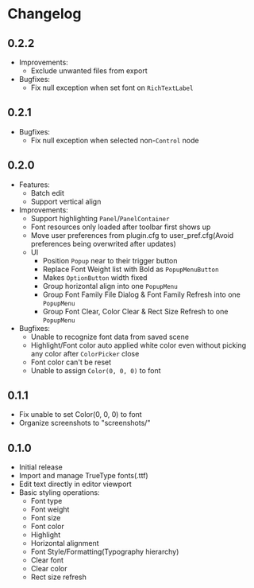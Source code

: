 # Changelog

## 0.2.2

- Improvements:
  - Exclude unwanted files from export
- Bugfixes:
  - Fix null exception when set font on `RichTextLabel`

## 0.2.1

- Bugfixes:
  - Fix null exception when selected non-`Control` node

## 0.2.0

- Features:
  - Batch edit
  - Support vertical align
- Improvements:
  - Support highlighting `Panel`/`PanelContainer`
  - Font resources only loaded after toolbar first shows up
  - Move user preferences from plugin.cfg to user_pref.cfg(Avoid preferences being overwrited after updates)
  - UI
    - Position `Popup` near to their trigger button
    - Replace Font Weight list with Bold as `PopupMenuButton`
    - Makes `OptionButton` width fixed
    - Group horizontal align into one `PopupMenu`
    - Group Font Family File Dialog & Font Family Refresh into one `PopupMenu`
    - Group Font Clear, Color Clear & Rect Size Refresh to one `PopupMenu`
- Bugfixes:
  - Unable to recognize font data from saved scene
  - Highlight/Font color auto applied white color even without picking any color after `ColorPicker` close
  - Font color can't be reset
  - Unable to assign `Color(0, 0, 0)` to font

## 0.1.1

- Fix unable to set Color(0, 0, 0) to font
- Organize screenshots to "screenshots/"

## 0.1.0

- Initial release
- Import and manage TrueType fonts(.ttf)
- Edit text directly in editor viewport
- Basic styling operations:
  - Font type
  - Font weight
  - Font size
  - Font color
  - Highlight
  - Horizontal alignment
  - Font Style/Formatting(Typography hierarchy)
  - Clear font
  - Clear color
  - Rect size refresh
